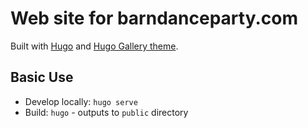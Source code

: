# Web site for barndanceparty.com

Built with [Hugo](https://gohugo.io/) and [Hugo Gallery theme](themes/gallery).

## Basic Use

- Develop locally: `hugo serve`
- Build: `hugo` - outputs to `public` directory
